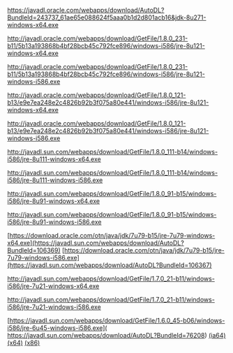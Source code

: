 <!--[](http://download.java.net/java/GA/jdk9/9/binaries/jdk-9+181_linux-x64_bin.tar.gz)

 JRE 9.0.3+9 x64
 
http://javadl.oracle.com/webapps/download/AutoDL?BundleId=227482
http://javadl.oracle.com/webapps/download/AutoDL?BundleId=227513
 
JRE 9.0.3+9 x86
http://javadl.oracle.com/webapps/download/AutoDL?BundleId=227485
http://javadl.oracle.com/webapps/download/AutoDL?BundleId=227514
 
JRE 9.0.3+9 x64 MSI
http://javadl.oracle.com/webapps/download/AutoDL?BundleId=227516
 
JRE 9.0.3+9 x64 MSI
http://javadl.oracle.com/webapps/download/AutoDL?BundleId=227515
 
JDK 9.0.3+9 x64
http://javadl.oracle.com/webapps/download/AutoDL?BundleId=227476
 
JDK 9.0.3+9 x86
http://javadl.oracle.com/webapps/download/AutoDL?BundleId=227477
-->

https://javadl.oracle.com/webapps/download/AutoDL?BundleId=243737_61ae65e088624f5aaa0b1d2d801acb16&jdk-8u271-windows-x64.exe

http://javadl.oracle.com/webapps/download/GetFile/1.8.0_231-b11/5b13a193868b4bf28bcb45c792fce896/windows-i586/jre-8u121-windows-x64.exe

http://javadl.oracle.com/webapps/download/GetFile/1.8.0_231-b11/5b13a193868b4bf28bcb45c792fce896/windows-i586/jre-8u121-windows-i586.exe

http://javadl.oracle.com/webapps/download/GetFile/1.8.0_121-b13/e9e7ea248e2c4826b92b3f075a80e441/windows-i586/jre-8u121-windows-x64.exe

http://javadl.oracle.com/webapps/download/GetFile/1.8.0_121-b13/e9e7ea248e2c4826b92b3f075a80e441/windows-i586/jre-8u121-windows-i586.exe

http://javadl.sun.com/webapps/download/GetFile/1.8.0_111-b14/windows-i586/jre-8u111-windows-x64.exe

http://javadl.sun.com/webapps/download/GetFile/1.8.0_111-b14/windows-i586/jre-8u111-windows-i586.exe

http://javadl.sun.com/webapps/download/GetFile/1.8.0_91-b15/windows-i586/jre-8u91-windows-x64.exe

http://javadl.sun.com/webapps/download/GetFile/1.8.0_91-b15/windows-i586/jre-8u91-windows-i586.exe

[https://download.oracle.com/otn/java/jdk/7u79-b15/jre-7u79-windows-x64.exe](https://javadl.sun.com/webapps/download/AutoDL?BundleId=106369)
[https://download.oracle.com/otn/java/jdk/7u79-b15/jre-7u79-windows-i586.exe](https://javadl.sun.com/webapps/download/AutoDL?BundleId=106367)


http://javadl.sun.com/webapps/download/GetFile/1.7.0_21-b11/windows-i586/jre-7u21-windows-x64.exe

http://javadl.sun.com/webapps/download/GetFile/1.7.0_21-b11/windows-i586/jre-7u21-windows-i586.exe
<!--
Sun Java SE Runtime Environment 7 Update 9
x86: http://javadl.sun.com/webapps/download/AutoDL?BundleId=69474
x64: http://javadl.sun.com/webapps/download/AutoDL?BundleId=69476
[](http://javadl.sun.com/webapps/download/AutoDL?BundleId=51869&jre-7-windows-x64.exe)
[](http://javadl.sun.com/webapps/download/AutoDL?BundleId=50974&jre-7-windows-i586.exe)
-->
[](https://download.oracle.com/otn/java/jdk/6u45-b06/jdk-6u45-windows-i586.exe)

[https://javadl.sun.com/webapps/download/GetFile/1.6.0_45-b06/windows-i586/jre-6u45-windows-i586.exe](
https://javadl.sun.com/webapps/download/AutoDL?BundleId=76208) [(ia64)](http://javadl.sun.com/webapps/download/GetFile/1.6.0_45-b06/windows-i586/jre-6u45-windows-ia64.exe) [(x64)](https://javadl.sun.com/webapps/download/AutoDL?BundleId=76209) [(x86)](http://javadl.sun.com/webapps/download/GetFile/1.6.0_45-b06/windows-i586/jre-6u45-windows-i586-iftw.exe)

<!--
Sun Java SE Runtime Environment 6 Update 37
x86: http://javadl.sun.com/webapps/download/AutoDL?BundleId=69512
x64: http://javadl.sun.com/webapps/download/AutoDL?BundleId=69513
-->
[](https://javadl.sun.com/webapps/download/GetFile/1.6.0_11-b03/e8556370d128b4003b00f75dec834376/windows-i586/jre-6u11-windows-i586-p-s.exe)
<!--//repology.org/project/jdk/information
JDK
http://javadl.sun.com/webapps/download/AutoDL?BundleId=47118http://javadl.sun.com/webapps/download/AutoDL?BundleId=48304http://javadl.sun.com/webapps/download/AutoDL?BundleId=48305http://javadl.sun.com/webapps/download/AutoDL?BundleId=49184http://javadl.sun.com/webapps/download/AutoDL?BundleId=49185http://javadl.sun.com/webapps/download/AutoDL?BundleId=51789
JRE
http://javadl.sun.com/webapps/download/AutoDL?BundleId=109706http://javadl.sun.com/webapps/download/AutoDL?BundleId=111687http://javadl.sun.com/webapps/download/AutoDL?BundleId=111689http://javadl.sun.com/webapps/download/AutoDL?BundleId=113217http://javadl.sun.com/webapps/download/AutoDL?BundleId=116028http://javadl.sun.com/webapps/download/AutoDL?BundleId=116030http://javadl.sun.com/webapps/download/AutoDL?BundleId=48343http://javadl.sun.com/webapps/download/AutoDL?BundleId=48346http://javadl.sun.com/webapps/download/AutoDL?BundleId=49024http://javadl.sun.com/webapps/download/AutoDL?BundleId=49026http://javadl.sun.com/webapps/download/AutoDL?BundleId=50974http://javadl.sun.com/webapps/download/AutoDL?BundleId=51869http://javadl.sun.com/webapps/download/AutoDL?BundleId=56868http://javadl.sun.com/webapps/download/AutoDL?BundleId=56869
-->
